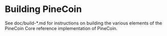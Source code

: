 Building PineCoin
=================

See doc/build-*.md for instructions on building the various
elements of the PineCoin Core reference implementation of PineCoin.
